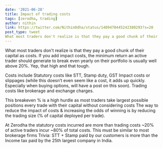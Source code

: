 ```yaml
---
date: '2021-06-28'
title: Impact of trading costs
tags: [zerodha, trading]
author: nithin
link: https://twitter.com/Nithin0dha/status/1409470445242380293?s=20
post_type: tweet
What most traders don't realize is that they pay a good chunk of their capital as costs...
---
```

What most traders don't realize is that they pay a good chunk of their capital as costs. If you add impact costs, the minimum return an active trader should generate to break even yearly on their portfolio is usually well above 20%. Yep, that high and that tough.

Costs include 
Statutory costs like STT, Stamp duty, GST
Impact costs or slippages (while this doesn’t even seem like a cost, it adds up quickly. Especially when buying options, will have a post on this soon). 
Trading costs like brokerage and exchange charges.

This breakeven % is a high hurdle as most traders take largest possible positions every trade with their capital without considering costs
The way to reduce the impact of costs & increasing the odds of winning is by reducing the trading size (% of capital deployed per trade).

At Zerodha the statutory costs incurred are more than trading costs
~20% of active traders incur ~80% of total costs. This must be similar to most brokerage firms
Trivia: STT + Stamp paid by our customers is more than the Income tax paid by the 25th largest company in India. 
